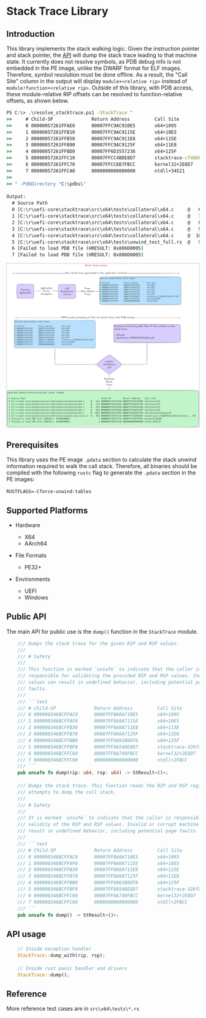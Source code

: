 # Stack Trace Library

## Introduction

This library implements the stack walking logic. Given the instruction pointer
and stack pointer, the [API](#public-api) will dump the stack trace leading to
that machine state. It currently does not resolve symbols, as PDB debug info is
not embedded in the PE image, unlike the DWARF format for ELF images. Therefore,
symbol resolution must be done offline. As a result, the "Call Site" column in
the output will display `module+<relative rip>` instead of
`module!function+<relative rip>`. Outside of this library, with PDB access,
these module-relative RIP offsets can be resolved to function-relative offsets,
as shown below.

```cmd
PS C:\> .\resolve_stacktrace.ps1 -StackTrace "
>>     # Child-SP              Return Address         Call Site
>>     0 00000057261FFAE0      00007FFC9AC910E5       x64+1095
>>     1 00000057261FFB10      00007FFC9AC9115E       x64+10E5
>>     2 00000057261FFB50      00007FFC9AC911E8       x64+115E
>>     3 00000057261FFB90      00007FFC9AC9125F       x64+11E8
>>     4 00000057261FFBD0      00007FF6D3557236       x64+125F
>>     5 00000057261FFC10      00007FFCC4BDE8D7       stacktrace-cf486b9b613e51dc+7236
>>     6 00000057261FFC70      00007FFCC6B7FBCC       kernel32+2E8D7
>>     7 00000057261FFCA0      0000000000000000       ntdll+34521
>>
>> " -PdbDirectory "C:\pdbs\"

Output:
  # Source Path                                                           Child-SP         Return Address   Call Site
  0 [C:\r\uefi-core\stacktrace\src\x64\tests\collateral\x64.c     @   63] 00000057261FFAE0 00007FFC9AC910E5 x64!func1+25
  1 [C:\r\uefi-core\stacktrace\src\x64\tests\collateral\x64.c     @   72] 00000057261FFB10 00007FFC9AC9115E x64!func2+15
  2 [C:\r\uefi-core\stacktrace\src\x64\tests\collateral\x64.c     @   84] 00000057261FFB50 00007FFC9AC911E8 x64!func3+1E
  3 [C:\r\uefi-core\stacktrace\src\x64\tests\collateral\x64.c     @   96] 00000057261FFB90 00007FFC9AC9125F x64!func4+28
  4 [C:\r\uefi-core\stacktrace\src\x64\tests\collateral\x64.c     @  109] 00000057261FFBD0 00007FF6D3557236 x64!StartCallStack+1F
  5 [C:\r\uefi-core\stacktrace\src\x64\tests\unwind_test_full.rs  @   98] 00000057261FFC10 00007FFCC4BDE8D7 stacktrace-cf486b9b613e51dc!static unsigned int stacktrace::x64::tests::unwind_test_full::call_stack_thread(union enum2$<winapi::ctypes::c_void> *)+56
  6 [Failed to load PDB file (HRESULT: 0x806D0005)                      ] 00000057261FFC70 00007FFCC6B7FBCC kernel32+2E8D7
  7 [Failed to load PDB file (HRESULT: 0x806D0005)                      ] 00000057261FFCA0 0000000000000000 ntdll+34521
```

![Stack Trace Diagram](stacktrace.png)

## Prerequisites

This library uses the PE image `.pdata` section to calculate the stack unwind
information required to walk the call stack. Therefore, all binaries should be
compiled with the following `rustc` flag to generate the `.pdata` section in the
PE images:

`RUSTFLAGS=-Cforce-unwind-tables`

## Supported Platforms

- Hardware
  - X64
  - AArch64

- File Formats
  - PE32+

- Environments
  - UEFI
  - Windows

## Public API

The main API for public use is the `dump()` function in the `StackTrace` module.

```rust
    /// Dumps the stack trace for the given RIP and RSP values.
    ///
    /// # Safety
    ///
    /// This function is marked `unsafe` to indicate that the caller is
    /// responsible for validating the provided RIP and RSP values. Invalid
    /// values can result in undefined behavior, including potential page
    /// faults.
    ///
    /// ```text
    /// # Child-SP              Return Address         Call Site
    /// 0 000000346BCFFAC0      00007FF8A0A710E5       x64+1095
    /// 1 000000346BCFFAF0      00007FF8A0A7115E       x64+10E5
    /// 2 000000346BCFFB30      00007FF8A0A711E8       x64+115E
    /// 3 000000346BCFFB70      00007FF8A0A7125F       x64+11E8
    /// 4 000000346BCFFBB0      00007FF6801B0EF8       x64+125F
    /// 5 000000346BCFFBF0      00007FF8A548E8D7       stacktrace-326fa000ab73904b+10EF8
    /// 6 000000346BCFFC60      00007FF8A749FBCC       kernel32+2E8D7
    /// 7 000000346BCFFC90      0000000000000000       ntdll+2FBCC
    /// ```
    pub unsafe fn dump(rip: u64, rsp: u64) -> StResult<()>;

    /// Dumps the stack trace. This function reads the RIP and RSP registers and
    /// attempts to dump the call stack.
    ///
    /// # Safety
    ///
    /// It is marked `unsafe` to indicate that the caller is responsible for the
    /// validity of the RIP and RSP values. Invalid or corrupt machine state can
    /// result in undefined behavior, including potential page faults.
    ///
    /// ```text
    /// # Child-SP              Return Address         Call Site
    /// 0 000000346BCFFAC0      00007FF8A0A710E5       x64+1095
    /// 1 000000346BCFFAF0      00007FF8A0A7115E       x64+10E5
    /// 2 000000346BCFFB30      00007FF8A0A711E8       x64+115E
    /// 3 000000346BCFFB70      00007FF8A0A7125F       x64+11E8
    /// 4 000000346BCFFBB0      00007FF6801B0EF8       x64+125F
    /// 5 000000346BCFFBF0      00007FF8A548E8D7       stacktrace-326fa000ab73904b+10EF8
    /// 6 000000346BCFFC60      00007FF8A749FBCC       kernel32+2E8D7
    /// 7 000000346BCFFC90      0000000000000000       ntdll+2FBCC
    /// ```
    pub unsafe fn dump() -> StResult<()>;
```

## API usage

```rust
    // Inside exception handler
    StackTrace::dump_with(rip, rsp);

    // Inside rust panic handler and drivers
    StackTrace::dump();
```

## Reference

More reference test cases are in `src\x64\tests\*.rs`
